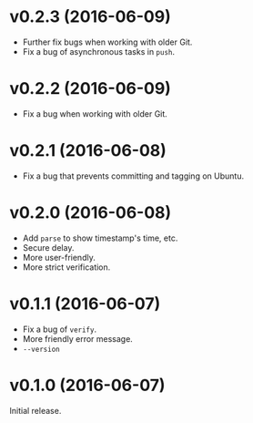 v0.2.3 (2016-06-09)
===================

- Further fix bugs when working with older Git.
- Fix a bug of asynchronous tasks in `push`.

v0.2.2 (2016-06-09)
===================

- Fix a bug when working with older Git.

v0.2.1 (2016-06-08)
===================

- Fix a bug that prevents committing and tagging on Ubuntu.

v0.2.0 (2016-06-08)
===================

- Add `parse` to show timestamp's time, etc.
- Secure delay.
- More user-friendly.
- More strict verification.

v0.1.1 (2016-06-07)
===================

- Fix a bug of `verify`.
- More friendly error message.
- `--version`

v0.1.0 (2016-06-07)
===================

Initial release.

